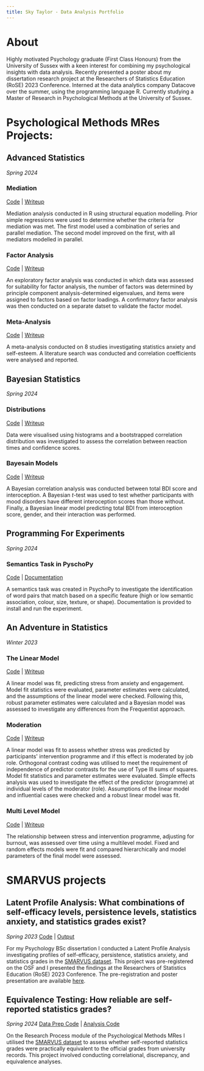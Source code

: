 ```yaml
---
title: Sky Taylor - Data Analysis Portfolio
---
```


# About
Highly motivated Psychology graduate (First Class Honours) from the University of Sussex with a keen interest for combining my psychological insights with data analysis. Recently presented a poster about my dissertation research project at the Researchers of Statistics Education (RoSE) 2023 Conference. Interned at the data analytics company Datacove over the summer, using the programming language R. Currently studying a Master of Research in Psychological Methods at the University of Sussex.

# Psychological Methods MRes Projects:
## Advanced Statistics
*Spring 2024*
### Mediation
[Code](https://github.com/skylar-taylor/study-projects/blob/main/docs/advanced_statistics/mediation.qmd)
 | 
[Writeup](https://skylar-taylor.github.io/study-projects/advanced_statistics/mediation.html)

Mediation analysis conducted in R using structural equation modelling. Prior simple regressions were used to determine whether the criteria for mediation was met. The first model used a combination of series and parallel mediation. The second model improved on the first, with all mediators modelled in parallel.

### Factor Analysis
[Code](https://github.com/skylar-taylor/study-projects/blob/main/docs/advanced_statistics/factor_analysis.qmd)
 | 
[Writeup](https://skylar-taylor.github.io/study-projects/advanced_statistics/factor_analysis.html)

An exploratory factor analysis was conducted in which data was assessed for suitability for factor analysis, the number of factors was determined by principle component analysis-determined eigenvalues, and items were assigned to factors based on factor loadings. A confirmatory factor analysis was then conducted on a separate datset to validate the factor model.

### Meta-Analysis
[Code](https://github.com/skylar-taylor/study-projects/blob/main/docs/advanced_statistics/meta_analysis.qmd)
 | 
[Writeup](https://skylar-taylor.github.io/study-projects/advanced_statistics/meta_analysis.pdf)

A meta-analysis conducted on 8 studies investigating statistics anxiety and self-esteem. A literature search was conducted and correlation coefficients were analysed and reported.

## Bayesian Statistics
*Spring 2024*
### Distributions
[Code](https://github.com/skylar-taylor/study-projects/blob/main/docs/bayesian_statistics/distributions.qmd)
 | 
[Writeup](https://skylar-taylor.github.io/study-projects/bayesian_statistics/distributions.html)

Data were visualised using histograms and a bootstrapped correlation distribution was investigated to assess the correlation between reaction times and confidence scores.

### Bayesain Models
[Code](https://github.com/skylar-taylor/study-projects/blob/main/docs/bayesian_statistics/bayesian_models.qmd)
 | 
[Writeup](https://skylar-taylor.github.io/study-projects/bayesian_statistics/bayesian_models.html)

A Bayesian correlation analysis was conducted between total BDI score and interoception. A Bayesian _t_-test was used to test whether participants with mood disorders have different interoception scores than those without. Finally, a Bayesian linear model predicting total BDI from interoception score, gender, and their interaction was performed.

## Programming For Experiments
*Spring 2024*
### Semantics Task in PyschoPy
[Code](https://github.com/skylar-taylor/study-projects/blob/main/docs/programming_for_experiments/semantics_task.py)
 | 
[Documentation](https://skylar-taylor.github.io/study-projects/programming_for_experiments/documentation.html)

A semantics task was created in PsychoPy to investigate the identification of word pairs that match based on a specific feature (high or low semantic association, colour, size, texture, or shape). Documentation is provided to install and run the experiment.

## An Adventure in Statistics
*Winter 2023*
### The Linear Model
[Code](https://github.com/skylar-taylor/study-projects/blob/main/docs/an_adventure_in_statistics/the_linear_model.qmd)
 | 
[Writeup](https://skylar-taylor.github.io/study-projects/an_adventure_in_statistics/the_linear_model.html)

A linear model was fit, predicting stress from anxiety and engagement. Model fit statistics were evaluated, parameter estimates were calculated, and the assumptions of the linear model were checked. Following this, robust parameter estimates were calculated and a Bayesian model was assessed to investigate any differences from the Frequentist approach.

### Moderation
[Code](https://github.com/skylar-taylor/study-projects/blob/main/docs/an_adventure_in_statistics/moderation.qmd)
 | 
[Writeup](https://skylar-taylor.github.io/study-projects/an_adventure_in_statistics/moderation.html)

A linear model was fit to assess whether stress was predicted by participants' intervention programme and if this effect is moderated by job role. Orthogonal contrast coding was utilised to meet the requirement of independence of predictor contrasts for the use of Type III sums of squares. Model fit statistics and parameter estimates were evaluated. Simple effects analysis was used to investigate the effect of the predictor (programme) at individual levels of the moderator (role). Assumptions of the linear model and influential cases were checked and a robust linear model was fit. 

### Multi Level Model
[Code](https://github.com/skylar-taylor/study-projects/blob/main/docs/an_adventure_in_statistics/multi_level_model.qmd)
 | 
[Writeup](https://skylar-taylor.github.io/study-projects/an_adventure_in_statistics/multi_level_model.html)

The relationship between stress and intervention programme, adjusting for burnout, was assessed over time using a multilevel model. Fixed and random effects models were fit and compared hierarchically and model parameters of the final model were assessed.

# SMARVUS projects
## Latent Profile Analysis: What combinations of self-efficacy levels, persistence levels, statistics anxiety, and statistics grades exist?
*Spring 2023*
[Code](https://github.com/skylar-taylor/study-projects/blob/main/docs/SMARVUS_projects/latent_profile_analysis.qmd)
 | 
[Output](https://skylar-taylor.github.io/study-projects/SMARVUS_projects/latent_profile_analysis.html)

For my Psychology BSc dissertation I conducted a Latent Profile Analysis investigating profiles of self-efficacy, persistence, statistics anxiety, and statistics grades in the [SMARVUS dataset](https://osf.io/mhg94/). This project was pre-registered on the OSF and I presented the findings at the Researchers of Statistics Education (RoSE) 2023 Conference. The pre-registration and poster presentation are available [here](https://osf.io/p67f3/).

## Equivalence Testing: How reliable are self-reported statistics grades?
*Spring 2024*
[Data Prep Code](https://github.com/skylar-taylor/stats-grades/blob/main/r_docs/data_prep.qmd)
 | 
[Analysis Code](https://github.com/skylar-taylor/stats-grades/blob/main/r_docs/analysis.qmd)

On the Research Process module of the Psychological Methods MRes I utilised the [SMARVUS dataset](https://osf.io/mhg94/) to assess whether self-reported statistics grades were practically equivalent to the official grades from university records. This project involved conducting correlational, discrepancy, and equivalence analyses.
